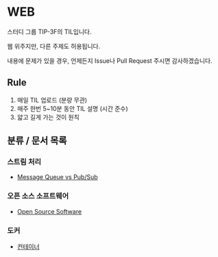 # WEB

스터디 그룹 TIP-3F의 TIL입니다.

웹 위주지만, 다른 주제도 허용됩니다.

내용에 문제가 있을 경우, 언제든지 Issue나 Pull Request 주시면 감사하겠습니다.

## Rule

1. 매일 TIL 업로드 (분량 무관)
2. 매주 한번 5~10분 동안 TIL 설명 (시간 준수)
3. 얇고 길게 가는 것이 원칙

## 분류 / 문서 목록

### 스트림 처리

- [Message Queue vs Pub/Sub](https://github.com/TIP-3F/WEB/blob/main/TIL/message-queue-vs-pub-sub.md)

### 오픈 소스 소프트웨어

- [Open Source Software](https://github.com/TIP-3F/WEB/blob/main/TIL/oss.md)

### 도커

- [컨테이너](https://www.44bits.io/ko/keyword/linux-container)
